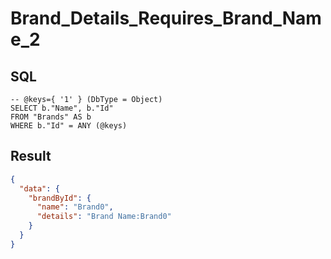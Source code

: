 # Brand_Details_Requires_Brand_Name_2

## SQL

```text
-- @keys={ '1' } (DbType = Object)
SELECT b."Name", b."Id"
FROM "Brands" AS b
WHERE b."Id" = ANY (@keys)
```

## Result

```json
{
  "data": {
    "brandById": {
      "name": "Brand0",
      "details": "Brand Name:Brand0"
    }
  }
}
```

